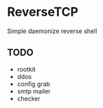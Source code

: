 # ReverseTCP
Simple daemonize reverse shell
## TODO
- rootkit
- ddos
- config grab
- smtp mailer
- checker
